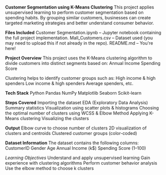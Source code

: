 **Customer Segmentation using K-Means Clustering**
This project applies unsupervised learning to perform customer segmentation based on spending habits. By grouping similar customers, businesses can create targeted marketing strategies and better understand consumer behavior.

**Files Included**
Customer Segmentation.ipynb – Jupyter notebook containing the full project implementation.
Mall_Customers.csv – Dataset used (you may need to upload this if not already in the repo).
README.md – You're here!

**Project Overview**
This project uses the K-Means clustering algorithm to divide customers into distinct segments based on:
Annual Income
Spending Score

Clustering helps to identify customer groups such as:
High income & high spenders
Low income & high spenders
Average spenders, etc.

**Tech Stack**
Python
Pandas
NumPy
Matplotlib
Seaborn
Scikit-learn

**Steps Covered**
Importing the dataset
EDA (Exploratory Data Analysis)
Summary statistics
Visualization using scatter plots & histograms
Choosing the optimal number of clusters using WCSS & Elbow Method
Applying K-Means clustering
Visualizing the clusters

**Output**
Elbow curve to choose number of clusters
2D visualization of clusters and centroids
Clustered customer groups (color-coded)

**Dataset Information**
The dataset contains the following columns:
CustomerID
Gender
Age
Annual Income (k$)
Spending Score (1–100)

*Learning Objectives*
Understand and apply unsupervised learning
Gain experience with clustering algorithms
Perform customer behavior analysis
Use the elbow method to choose k clusters

